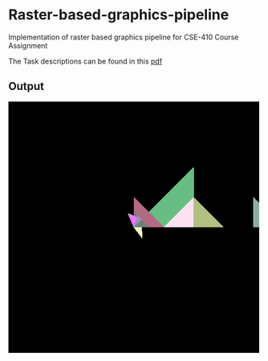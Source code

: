 # Raster-based-graphics-pipeline
Implementation of raster based graphics pipeline for CSE-410 Course Assignment


The Task descriptions can be found in this [pdf](https://github.com/mohib181/Raster-based-graphics-pipeline/blob/main/Offline-2-Specifications-Complete.pdf)  

## Output
![out.bmp](https://github.com/mohib181/Raster-based-graphics-pipeline/blob/main/cmake-build-debug/out.bmp)